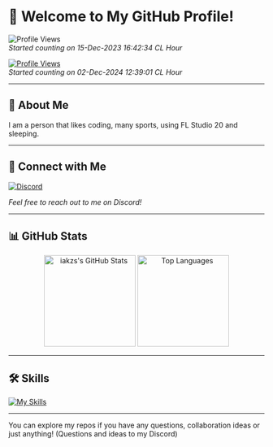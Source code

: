 # 👋 Welcome to My GitHub Profile!

![Profile Views](https://komarev.com/ghpvc/?username=iakzs&color=green&label=Profile+Views)\
*Started counting on 15-Dec-2023 16:42:34 CL Hour*

[![Profile Views](https://visitcount.itsvg.in/api?id=iakzs&label=Profile%20Views&pretty=false)](https://visitcount.itsvg.in)\
*Started counting on 02-Dec-2024 12:39:01 CL Hour*

---

## 🌟 About Me

I am a person that likes coding, many sports, using FL Studio 20 and sleeping.

---

## 💬 Connect with Me

[![Discord](https://lanyard.cnrad.dev/api/622795838032314388)](https://discord.com/users/622795838032314388)

*Feel free to reach out to me on Discord!*

---

## 📊 GitHub Stats

<div align="center">
  <img height="180em" src="https://github-readme-stats.vercel.app/api?username=iakzs&show_icons=true&line_height=27&count_private=true&theme=react" alt="iakzs's GitHub Stats" />
  <img height="180em" src="https://github-readme-stats.vercel.app/api/top-langs/?username=iakzs&hide=Makefile&theme=react" alt="Top Languages" />
</div>

---

## 🛠️ Skills

[![My Skills](https://skillicons.dev/icons?i=ae,apple,arduino,blender,bots,c,cloudflare,cmake,cpp,cs,css,discord,discordjs,docker,flask,git,github,html,js,kali,lua,mongodb,mysql,nextjs,nginx,nodejs,npm,postgres,powershell,prisma,ps,py,qt,react,redis,redux,robloxstudio,sentry,sqlite,ubuntu,unity,visualstudio,vscode,windows,workers)](https://skillicons.dev)

---

You can explore my repos if you have any questions, collaboration ideas or just anything! (Questions and ideas to my Discord)
